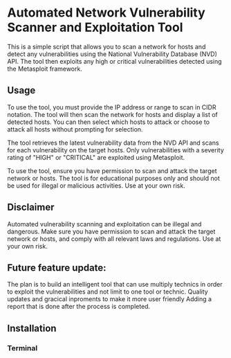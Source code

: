 # Automated Network Vulnerability Scanner and Exploitation Tool

This is a simple script that allows you to scan a network for hosts and detect any vulnerabilities using the National Vulnerability Database (NVD) API. The tool then exploits any high or critical vulnerabilities detected using the Metasploit framework.

## Usage

To use the tool, you must provide the IP address or range to scan in CIDR notation. The tool will then scan the network for hosts and display a list of detected hosts. You can then select which hosts to attack or choose to attack all hosts without prompting for selection.

The tool retrieves the latest vulnerability data from the NVD API and scans for each vulnerability on the target hosts. Only vulnerabilities with a severity rating of "HIGH" or "CRITICAL" are exploited using Metasploit.

To use the tool, ensure you have permission to scan and attack the target network or hosts. The tool is for educational purposes only and should not be used for illegal or malicious activities. Use at your own risk.

## Disclaimer

Automated vulnerability scanning and exploitation can be illegal and dangerous. Make sure you have permission to scan and attack the target network or hosts, and comply with all relevant laws and regulations. Use at your own risk.

## Future feature update: 
The plan is to build an intelligent tool that can use multiply technics in order to exploit the vulnerabilities and not limit to one tool or technic. 
Quality updates and gracical inproments to make it more user friendly
Adding a report that is done after the process is completed. 

## Installation 

### Terminal


